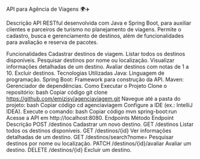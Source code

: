 API para Agência de Viagens 🌍✈️


Descrição
API RESTful desenvolvida com Java e Spring Boot, para auxiliar clientes e parceiros de turismo no planejamento de viagens. Permite o cadastro, busca e gerenciamento de destinos, além de funcionalidades para avaliação e reserva de pacotes.

Funcionalidades
Cadastrar destinos de viagem.
Listar todos os destinos disponíveis.
Pesquisar destinos por nome ou localização.
Visualizar informações detalhadas de um destino.
Avaliar destinos com notas de 1 a 10.
Excluir destinos.
Tecnologias Utilizadas
Java: Linguagem de programação.
Spring Boot: Framework para construção da API.
Maven: Gerenciador de dependências.
Como Executar o Projeto
Clone o repositório:
bash
Copiar código
git clone https://github.com/emizisy/agenciaviagem.git
Navegue até a pasta do projeto:
bash
Copiar código
cd agenciaviagem
Configure a IDE (ex.: IntelliJ IDEA).
Execute o comando:
bash
Copiar código
mvn spring-boot:run
Acesse a API em http://localhost:8080.
Endpoints
Método	Endpoint	Descrição
POST	/destinos	Cadastrar um novo destino.
GET	/destinos	Listar todos os destinos disponíveis.
GET	/destinos/{id}	Ver informações detalhadas de um destino.
GET	/destinos/search?nome=	Pesquisar destinos por nome ou localização.
PATCH	/destinos/{id}/avaliar	Avaliar um destino.
DELETE	/destinos/{id}	Excluir um destino.
